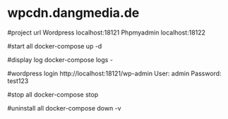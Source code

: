 # wpcdn.dangmedia.de
#project url
Wordpress localhost:18121
Phpmyadmin localhost:18122

#start all
docker-compose up -d

#display log
docker-compose logs -

#wordpress login
http://localhost:18121/wp-admin
User: admin
Password: test123

#stop all
docker-compose stop

#uninstall all
docker-compose down -v